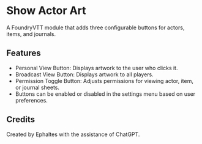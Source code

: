 # Show Actor Art

A FoundryVTT module that adds three configurable buttons for actors, items, and journals.

## Features
- Personal View Button: Displays artwork to the user who clicks it.
- Broadcast View Button: Displays artwork to all players.
- Permission Toggle Button: Adjusts permissions for viewing actor, item, or journal sheets.
- Buttons can be enabled or disabled in the settings menu based on user preferences.

## Credits
Created by Ephaltes with the assistance of ChatGPT.
